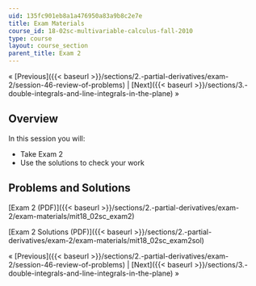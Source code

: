 ```yaml
---
uid: 135fc901eb8a1a476950a83a9b8c2e7e
title: Exam Materials
course_id: 18-02sc-multivariable-calculus-fall-2010
type: course
layout: course_section
parent_title: Exam 2
---
```


« [Previous]({{< baseurl >}}/sections/2.-partial-derivatives/exam-2/session-46-review-of-problems) | [Next]({{< baseurl >}}/sections/3.-double-integrals-and-line-integrals-in-the-plane) »

Overview
--------

In this session you will:

*   Take Exam 2
*   Use the solutions to check your work

Problems and Solutions
----------------------

[Exam 2 (PDF)]({{< baseurl >}}/sections/2.-partial-derivatives/exam-2/exam-materials/mit18_02sc_exam2)

[Exam 2 Solutions (PDF)]({{< baseurl >}}/sections/2.-partial-derivatives/exam-2/exam-materials/mit18_02sc_exam2sol)

« [Previous]({{< baseurl >}}/sections/2.-partial-derivatives/exam-2/session-46-review-of-problems) | [Next]({{< baseurl >}}/sections/3.-double-integrals-and-line-integrals-in-the-plane) »